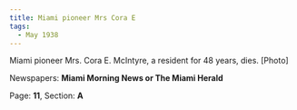 ```yaml
---  
title: Miami pioneer Mrs Cora E  
tags:  
  - May 1938  
---  
```

  
Miami pioneer Mrs. Cora E. McIntyre, a resident for 48 years, dies. [Photo]  
  
Newspapers: **Miami Morning News or The Miami Herald**  
  
Page: **11**, Section: **A** 
